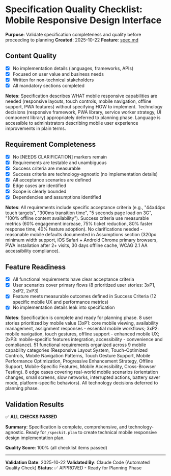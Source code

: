 # Specification Quality Checklist: Mobile Responsive Design Interface

**Purpose**: Validate specification completeness and quality before proceeding to planning
**Created**: 2025-10-22
**Feature**: [spec.md](../spec.md)

## Content Quality

- [x] No implementation details (languages, frameworks, APIs)
- [x] Focused on user value and business needs
- [x] Written for non-technical stakeholders
- [x] All mandatory sections completed

**Notes**: Specification describes WHAT mobile responsive capabilities are needed (responsive layouts, touch controls, mobile navigation, offline support, PWA features) without specifying HOW to implement. Technology decisions (responsive framework, PWA library, service worker strategy, UI component library) appropriately deferred to planning phase. Language is accessible to administrators describing mobile user experience improvements in plain terms.

## Requirement Completeness

- [x] No [NEEDS CLARIFICATION] markers remain
- [x] Requirements are testable and unambiguous
- [x] Success criteria are measurable
- [x] Success criteria are technology-agnostic (no implementation details)
- [x] All acceptance scenarios are defined
- [x] Edge cases are identified
- [x] Scope is clearly bounded
- [x] Dependencies and assumptions identified

**Notes**: All requirements include specific acceptance criteria (e.g., "44x44px touch targets", "300ms transition time", "5 seconds page load on 3G", "100% offline content availability"). Success criteria use measurable metrics (60% engagement increase, 75% ticket reduction, 80% faster response time, 40% feature adoption). No clarifications needed - reasonable mobile defaults documented in Assumptions section (320px minimum width support, iOS Safari + Android Chrome primary browsers, PWA installation after 2+ visits, 30 days offline cache, WCAG 2.1 AA accessibility compliance).

## Feature Readiness

- [x] All functional requirements have clear acceptance criteria
- [x] User scenarios cover primary flows (8 prioritized user stories: 3xP1, 3xP2, 2xP3)
- [x] Feature meets measurable outcomes defined in Success Criteria (12 specific mobile UX and performance metrics)
- [x] No implementation details leak into specification

**Notes**: Specification is complete and ready for planning phase. 8 user stories prioritized by mobile value (3xP1: core mobile viewing, availability management, assignment responses - essential mobile workflows; 3xP2: mobile navigation, touch gestures, offline support - enhanced mobile UX; 2xP3: mobile-specific features integration, accessibility - convenience and compliance). 51 functional requirements organized across 9 mobile capability categories (Responsive Layout System, Touch-Optimized Controls, Mobile Navigation Patterns, Touch Gesture Support, Mobile Performance Optimization, Progressive Enhancement Strategy, Offline Support, Mobile-Specific Features, Mobile Accessibility, Cross-Browser Testing). 8 edge cases covering real-world mobile scenarios (orientation changes, small screens, slow networks, interrupted actions, battery saver mode, platform-specific behaviors). All technology decisions deferred to planning phase.

## Validation Results

✅ **ALL CHECKS PASSED**

**Summary**: Specification is complete, comprehensive, and technology-agnostic. Ready for `/speckit.plan` to create technical mobile responsive design implementation plan.

**Quality Score**: 100% (all checklist items passed)

---

**Validation Date**: 2025-10-22
**Validated By**: Claude Code (Automated Quality Check)
**Status**: ✅ APPROVED - Ready for Planning Phase
